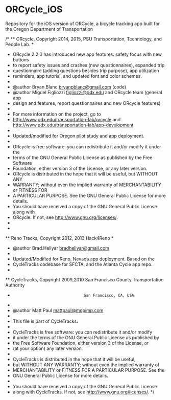 ORCycle_iOS
===========

Repository for the iOS version of ORCycle, a bicycle tracking app built for the Oregon Department of Transportation

/*
**	ORcycle, Copyright 2014, 2015, PSU Transportation, Technology, and People Lab. 
* 
*	ORcycle 2.2.0 has introduced new app features: safety focus with new buttons 
*	to report safety issues and crashes (new questionnaires), expanded trip 
*	questionnaire (adding questions besides trip purpose), app utilization 
*	reminders, app tutorial, and updated font and color schemes. 
*
*	@author Bryan.Blanc <bryanpblanc@gmail.com>    (code)
*	@author Miguel Figliozzi <figliozzi@pdx.edu> and ORcycle team (general app 
*	design and features, report questionnaires and new ORcycle features) 
*
*	For more information on the project, go to 
* 	http://www.pdx.edu/transportation-lab/orcycle and http://www.pdx.edu/transportation-lab/app-development 
*
*	Updated/modified for Oregon pilot study and app deployment. 
*
*	ORcycle is free software: you can redistribute it and/or modify it under the 
*	terms of the GNU General Public License as published by the Free Software 
*	Foundation, either version 3 of the License, or any later version.
*	ORcycle is distributed in the hope that it will be useful, but WITHOUT ANY 
*	WARRANTY; without even the implied warranty of MERCHANTABILITY or FITNESS FOR 
*	A PARTICULAR PURPOSE. See the GNU General Public License for more details.
*	You should have received a copy of the GNU General Public License along with 
*	ORcycle. If not, see <http://www.gnu.org/licenses/>.
*
*
** 	Reno Tracks, Copyright 2012, 2013 Hack4Reno
*
*   @author Brad.Hellyar <bradhellyar@gmail.com>
*
*   Updated/Modified for Reno, Nevada app deployment. Based on the
*   CycleTracks codebase for SFCTA, and the Atlanta Cycle app repo.
*
** 	CycleTracks, Copyright 2009,2010 San Francisco County Transportation Authority
*                                    San Francisco, CA, USA
*
*   @author Matt Paul <mattpaul@mopimp.com>
*
*   This file is part of CycleTracks.
*
*   CycleTracks is free software: you can redistribute it and/or modify
*   it under the terms of the GNU General Public License as published by
*   the Free Software Foundation, either version 3 of the License, or
*   (at your option) any later version.
*
*   CycleTracks is distributed in the hope that it will be useful,
*   but WITHOUT ANY WARRANTY; without even the implied warranty of
*   MERCHANTABILITY or FITNESS FOR A PARTICULAR PURPOSE.  See the
*   GNU General Public License for more details.
*
*   You should have received a copy of the GNU General Public License
*   along with CycleTracks.  If not, see <http://www.gnu.org/licenses/>.
*/
